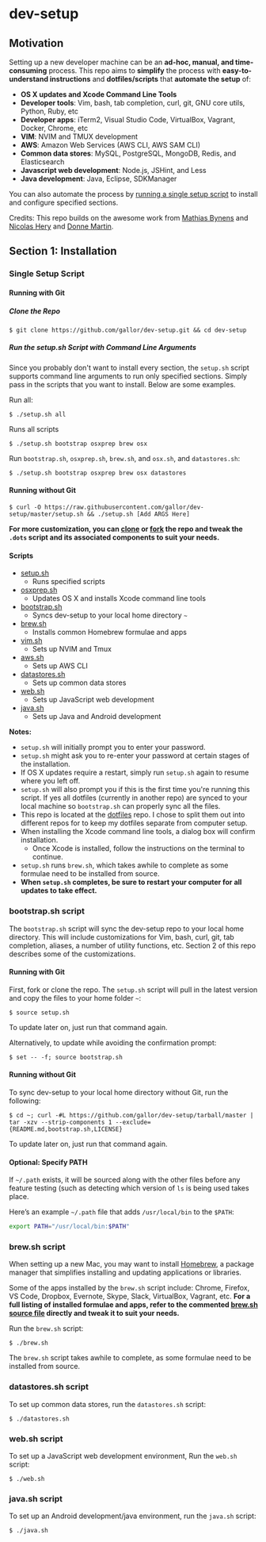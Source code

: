 dev-setup
============

## Motivation

Setting up a new developer machine can be an **ad-hoc, manual, and time-consuming** process.  This repo aims to **simplify** the process with **easy-to-understand instructions** and **dotfiles/scripts** that **automate the setup** of:

* **OS X updates and Xcode Command Line Tools**
* **Developer tools**: Vim, bash, tab completion, curl, git, GNU core utils, Python, Ruby, etc
* **Developer apps**: iTerm2, Visual Studio Code, VirtualBox, Vagrant, Docker, Chrome, etc
* **VIM**: NVIM and TMUX development
* **AWS**: Amazon Web Services (AWS CLI, AWS SAM CLI)
* **Common data stores**: MySQL, PostgreSQL, MongoDB, Redis, and Elasticsearch
* **Javascript web development**: Node.js, JSHint, and Less
* **Java development**: Java, Eclipse, SDKManager 

You can also automate the process by [running a single setup script](#single-setup-script) to install and configure specified sections.

Credits: This repo builds on the awesome work from [Mathias Bynens](https://github.com/mathiasbynens) and [Nicolas Hery](https://github.com/nicolashery) and [Donne Martin](https://github.com/donnemartin).

## Section 1: Installation

### Single Setup Script

#### Running with Git

##### Clone the Repo

    $ git clone https://github.com/gallor/dev-setup.git && cd dev-setup

##### Run the setup.sh Script with Command Line Arguments

Since you probably don't want to install every section, the `setup.sh` script supports command line arguments to run only specified sections.  Simply pass in the scripts that you want to install.  Below are some examples.

Run all:

    $ ./setup.sh all

Runs all scripts

    $ ./setup.sh bootstrap osxprep brew osx

Run `bootstrap.sh`, `osxprep.sh`, `brew.sh`, and `osx.sh`, and `datastores.sh`:

    $ ./setup.sh bootstrap osxprep brew osx datastores

#### Running without Git

    $ curl -O https://raw.githubusercontent.com/gallor/dev-setup/master/setup.sh && ./setup.sh [Add ARGS Here]

**For more customization, you can [clone](#clone-the-repo) or [fork](https://github.com/gallor/dev-setup/fork) the repo and tweak the `.dots` script and its associated components to suit your needs.**

#### Scripts

* [setup.sh](https://github.com/gallor/dev-setup/blob/master/setup.sh)
    * Runs specified scripts
* [osxprep.sh](https://github.com/gallor/dev-setup/blob/master/osxprep.sh)
    * Updates OS X and installs Xcode command line tools
* [bootstrap.sh](https://github.com/gallor/dev-setup/blob/master/bootstrap.sh)
    * Syncs dev-setup to your local home directory `~`
* [brew.sh](https://github.com/gallor/dev-setup/blob/master/brew.sh)
    * Installs common Homebrew formulae and apps
* [vim.sh](https://github.com/gallor/dev-setup/blob/master/vim.sh)
    * Sets up NVIM and Tmux
* [aws.sh](https://github.com/gallor/dev-setup/blob/master/aws.sh)
    * Sets up AWS CLI
* [datastores.sh](https://github.com/gallor/dev-setup/blob/master/datastores.sh)
    * Sets up common data stores
* [web.sh](https://github.com/gallor/dev-setup/blob/master/web.sh)
    * Sets up JavaScript web development
* [java.sh](https://github.com/gallor/dev-setup/blob/master/java.sh)
    * Sets up Java and Android development

**Notes:**

* `setup.sh` will initially prompt you to enter your password.
* `setup.sh` might ask you to re-enter your password at certain stages of the installation.
* If OS X updates require a restart, simply run `setup.sh` again to resume where you left off.
* `setup.sh` will also prompt you if this is the first time you're running this script. If yes all dotfiles (currently in another repo) are synced to your local machine so `bootstrap.sh` can properly sync all the files.
* This repo is located at the [dotfiles](https://github.com/gallor/dotfiles.git) repo. I chose to split them out into different repos for to keep my dotfiles separate from computer setup.
* When installing the Xcode command line tools, a dialog box will confirm installation.
    * Once Xcode is installed, follow the instructions on the terminal to continue.
* `setup.sh` runs `brew.sh`, which takes awhile to complete as some formulae need to be installed from source.
* **When `setup.sh` completes, be sure to restart your computer for all updates to take effect.**

### bootstrap.sh script

The `bootstrap.sh` script will sync the dev-setup repo to your local home directory.  This will include customizations for Vim, bash, curl, git, tab completion, aliases, a number of utility functions, etc.  Section 2 of this repo describes some of the customizations.

#### Running with Git

First, fork or clone the repo.  The `setup.sh` script will pull in the latest version and copy the files to your home folder `~`:

    $ source setup.sh

To update later on, just run that command again.

Alternatively, to update while avoiding the confirmation prompt:

    $ set -- -f; source bootstrap.sh

#### Running without Git

To sync dev-setup to your local home directory without Git, run the following:

    $ cd ~; curl -#L https://github.com/gallor/dev-setup/tarball/master | tar -xzv --strip-components 1 --exclude={README.md,bootstrap.sh,LICENSE}

To update later on, just run that command again.

#### Optional: Specify PATH

If `~/.path` exists, it will be sourced along with the other files before any feature testing (such as detecting which version of `ls` is being used takes place.

Here’s an example `~/.path` file that adds `/usr/local/bin` to the `$PATH`:

```bash
export PATH="/usr/local/bin:$PATH"
```

### brew.sh script

When setting up a new Mac, you may want to install [Homebrew](http://brew.sh/), a package manager that simplifies installing and updating applications or libraries.

Some of the apps installed by the `brew.sh` script include: Chrome, Firefox, VS Code, Dropbox, Evernote, Skype, Slack, VirtualBox, Vagrant, etc.  **For a full listing of installed formulae and apps, refer to the commented [brew.sh source file](https://github.com/gallor/dev-setup/blob/master/brew.sh) directly and tweak it to suit your needs.**

Run the `brew.sh` script:

    $ ./brew.sh

The `brew.sh` script takes awhile to complete, as some formulae need to be installed from source.

### datastores.sh script

To set up common data stores, run the `datastores.sh` script:

    $ ./datastores.sh

### web.sh script

To set up a JavaScript web development environment, Run the `web.sh` script:

    $ ./web.sh

### java.sh script

To set up an Android development/java environment, run the `java.sh` script:

    $ ./java.sh

